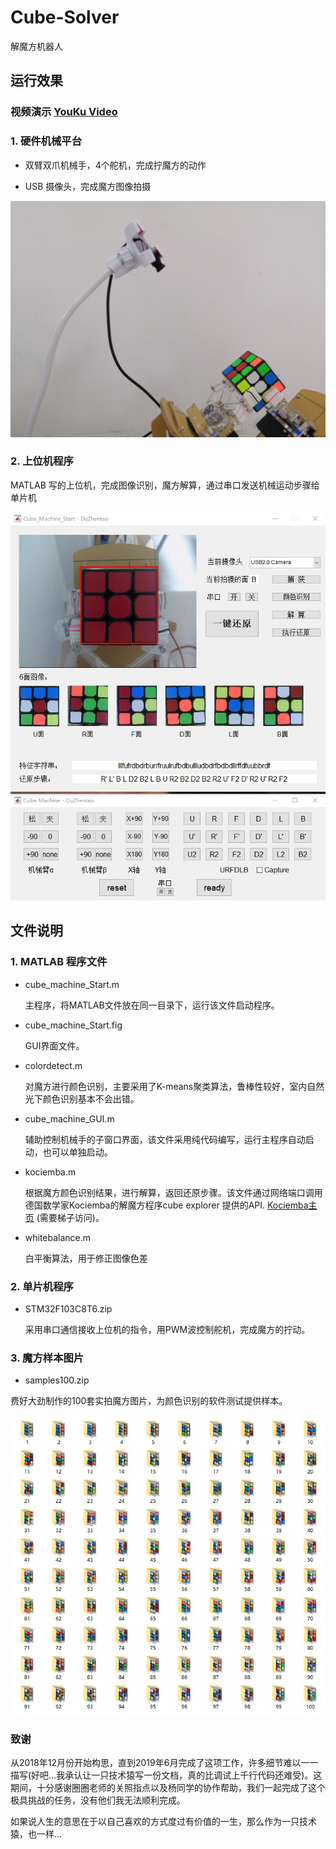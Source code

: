 # Cube-Solver
解魔方机器人

## 运行效果

### 视频演示 [YouKu Video](<https://v.youku.com/v_show/id_XNDIyOTI5NDkzNg==.html?spm=a2hzp.8253869.0.0&from=y1.7-2>)

### 1. 硬件机械平台

* 双臂双爪机械手，4个舵机，完成拧魔方的动作

* USB 摄像头，完成魔方图像拍摄

![](https://github.com/Oslomayor/Markdown-Imglib/blob/master/Imgs/Cube_Solver_Camera.jpg?raw=true)

### 2. 上位机程序

MATLAB 写的上位机，完成图像识别，魔方解算，通过串口发送机械运动步骤给单片机

![](https://github.com/Oslomayor/Markdown-Imglib/blob/master/Imgs/Cube_Solver_GUI.jpg?raw=true)

## 文件说明

### 1. MATLAB 程序文件

- cube_machine_Start.m

  主程序，将MATLAB文件放在同一目录下，运行该文件启动程序。

- cube_machine_Start.fig

  GUI界面文件。

- colordetect.m

  对魔方进行颜色识别，主要采用了K-means聚类算法，鲁棒性较好，室内自然光下颜色识别基本不会出错。

- cube_machine_GUI.m

  辅助控制机械手的子窗口界面，该文件采用纯代码编写，运行主程序自动启动，也可以单独启动。

- kociemba.m

  根据魔方颜色识别结果，进行解算，返回还原步骤。该文件通过网络端口调用德国数学家Kociemba的解魔方程序cube explorer 提供的API. [Kociemba主页](<http://kociemba.org/cube.htm>) (需要梯子访问)。 

* whitebalance.m

  白平衡算法，用于修正图像色差

### 2. 单片机程序

* STM32F103C8T6.zip

  采用串口通信接收上位机的指令，用PWM波控制舵机，完成魔方的拧动。

### 3. 魔方样本图片 

* samples100.zip

费好大劲制作的100套实拍魔方图片，为颜色识别的软件测试提供样本。

![](https://github.com/Oslomayor/Markdown-Imglib/blob/master/Imgs/cube/cube100.jpg?raw=true)

### 致谢

从2018年12月份开始构思，直到2019年6月完成了这项工作，许多细节难以一一描写(好吧...我承认让一只技术猿写一份文档，真的比调试上千行代码还难受)。这期间，十分感谢圈圈老师的关照指点以及杨同学的协作帮助，我们一起完成了这个极具挑战的任务，没有他们我无法顺利完成。

如果说人生的意思在于以自己喜欢的方式度过有价值的一生，那么作为一只技术猿，也一样...
